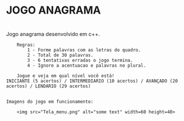 <div>
<h1> JOGO ANAGRAMA <h1>
</div>

<body>
    Jogo anagrama desenvolvido em c++.
    
        Regras:
            1 - Forme palavras com as letras do quadro.
            2 - Total de 30 palavras.
            3 - 6 tentativas erradas o jogo termina.
            4 - Ignore a acentuacao e palavras no plural.

        Jogue e veja em qual nível você está!
    INICIANTE (5 acertos) / INTERMEDIARIO (10 acertos) / AVANÇADO (20 acertos) / LENDARIO (29 acertos)


    Imagens do jogo em funcionamento:

        <img src="Tela_menu.png" alt="some text" width=60 height=40>
</body>